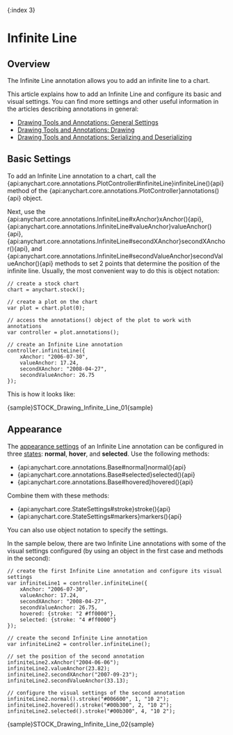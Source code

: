 {:index 3}
# Infinite Line

## Overview

The Infinite Line annotation allows you to add an infinite line to a chart.

This article explains how to add an Infinite Line and configure its basic and visual settings. You can find more settings and other useful information in the articles describing annotations in general:

* [Drawing Tools and Annotations: General Settings](General_Settings)
* [Drawing Tools and Annotations: Drawing](Drawing)
* [Drawing Tools and Annotations: Serializing and Deserializing](Serializing_Deserializing)

## Basic Settings

To add an Infinite Line annotation to a chart, call the {api:anychart.core.annotations.PlotController#infiniteLine}infiniteLine(){api} method of the {api:anychart.core.annotations.PlotController}annotations(){api} object.

Next, use the {api:anychart.core.annotations.InfiniteLine#xAnchor}xAnchor(){api}, {api:anychart.core.annotations.InfiniteLine#valueAnchor}valueAnchor(){api}, {api:anychart.core.annotations.InfiniteLine#secondXAnchor}secondXAnchor(){api}, and {api:anychart.core.annotations.InfiniteLine#secondValueAnchor}secondValueAnchor(){api} methods to set 2 points that determine the position of the infinite line. Usually, the most convenient way to do this is object notation:

```
// create a stock chart
chart = anychart.stock();

// create a plot on the chart
var plot = chart.plot(0);

// access the annotations() object of the plot to work with annotations
var controller = plot.annotations();

// create an Infinite Line annotation
controller.infiniteLine({
    xAnchor: "2006-07-30",
    valueAnchor: 17.24,
    secondXAnchor: "2008-04-27",
    secondValueAnchor: 26.75
});
```

This is how it looks like:

{sample}STOCK\_Drawing\_Infinite\_Line\_01{sample}

## Appearance

The [appearance settings](../../../Appearance_Settings) of an Infinite Line annotation can be configured in three [states](../../../Common_Settings/Interactivity/States): **normal**, **hover**, and **selected**. Use the following methods:

* {api:anychart.core.annotations.Base#normal}normal(){api} 
* {api:anychart.core.annotations.Base#selected}selected(){api} 
* {api:anychart.core.annotations.Base#hovered}hovered(){api}

Combine them with these methods:

* {api:anychart.core.StateSettings#stroke}stroke(){api}
* {api:anychart.core.StateSettings#markers}markers(){api}

You can also use object notation to specify the settings.

In the sample below, there are two Infinite Line annotations with some of the visual settings configured (by using an object in the first case and methods in the second):

```
// create the first Infinite Line annotation and configure its visual settings
var infiniteLine1 = controller.infiniteLine({
    xAnchor: "2006-07-30",
    valueAnchor: 17.24,
    secondXAnchor: "2008-04-27",
    secondValueAnchor: 26.75,
    hovered: {stroke: "2 #ff0000"},
    selected: {stroke: "4 #ff0000"}
});

// create the second Infinite Line annotation
var infiniteLine2 = controller.infiniteLine();

// set the position of the second annotation
infiniteLine2.xAnchor("2004-06-06");
infiniteLine2.valueAnchor(23.82);
infiniteLine2.secondXAnchor("2007-09-23");
infiniteLine2.secondValueAnchor(33.13);
 
// configure the visual settings of the second annotation
infiniteLine2.normal().stroke("#006600", 1, "10 2");
infiniteLine2.hovered().stroke("#00b300", 2, "10 2");
infiniteLine2.selected().stroke("#00b300", 4, "10 2");
```

{sample}STOCK\_Drawing\_Infinite\_Line\_02{sample}